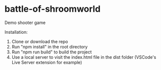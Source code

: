 # battle-of-shroomworld
Demo shooter game

Installation:
1) Clone or download the repo
2) Run "npm install" in the root directory
3) Run "npm run build" to build the project
4) Use a local server to visit the index.html file in the dist folder (VSCode's Live Server extension for example)
